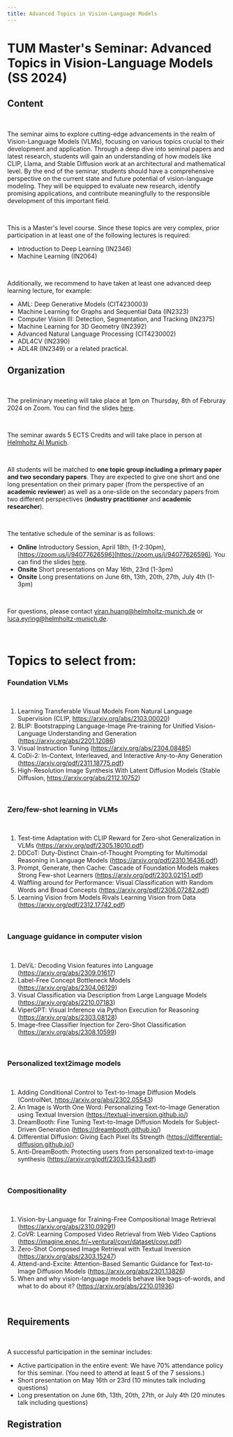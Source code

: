 ```yaml
---
title: Advanced Topics in Vision-Language Models
---
```

# TUM Master's Seminar: Advanced Topics in Vision-Language Models (SS 2024)

## Content

</br>

The seminar aims to explore cutting-edge advancements in the realm of Vision-Language Models (VLMs), focusing on various topics crucial to their development and application. Through a deep dive into seminal papers and latest research, students will gain an understanding of how models like CLIP, Llama, and Stable Diffusion work at an architectural and mathematical level. By the end of the seminar, students should have a comprehensive perspective on the current state and future potential of vision-language modeling. They will be equipped to evaluate new research, identify promising applications, and contribute meaningfully to the responsible development of this important field.

</br>

This is a Master's level course. Since these topics are very complex, prior participation in at least one of the following lectures is required:
- Introduction to Deep Learning (IN2346)
- Machine Learning (IN2064)

</br>

Additionally, we recommend to have taken at least one advanced deep learning lecture, for example:
- AML: Deep Generative Models (CIT4230003)
- Machine Learning for Graphs and Sequential Data (IN2323)
- Computer Vision III: Detection, Segmentation, and Tracking (IN2375)
- Machine Learning for 3D Geometry (IN2392)
- Advanced Natural Language Processing (CIT4230002)
- ADL4CV (IN2390)
- ADL4R (IN2349)
or a related practical.

## Organization

</br>

The preliminary meeting will take place at 1pm on Thursday, 8th of Februray 2024 on Zoom. You can find the slides [here](https://drive.google.com/file/d/1ji2Sp1J-Xtoki5PiuumrQ1LEYfTYdqGl/view?usp=sharing).

</br>

The seminar awards 5 ECTS Credits and will take place in person at [Helmholtz AI Munich](https://www.google.com/maps?ll=48.220675,11.596054&z=17&t=m&hl=en&gl=GB&mapclient=embed&cid=3379363886196135068).

</br>

All students will be matched to __one topic group including a primary paper and two secondary papers__. They are expected to give one short and one long presentation on their primary paper (from the perspective of an __academic reviewer__) as well as a one-slide on the secondary papers from two different perspectives (__industry practitioner__ and __academic researcher__).

</br>

The tentative schedule of the seminar is as follows:
- __Online__ Introductory Session, April 18th, (1-2:30pm), [https://zoom.us/j/94077626596](https://zoom.us/j/94077626596). You can find the slides [here](https://drive.google.com/file/d/1pqzPd_a5yesIMdaxUu9DR9jHg1jGJeDt/view?usp=sharing).
- __Onsite__ Short presentations on May 16th, 23rd (1-3pm)
- __Onsite__ Long presentations on June 6th, 13th, 20th, 27th, July 4th (1-3pm)

</br>

For questions, please contact yiran.huang@helmholtz-munich.de or luca.eyring@helmholtz-munich.de.

</br>

# Topics to select from:

### Foundation VLMs

</br>

1. Learning Transferable Visual Models From Natural Language Supervision (CLIP, https://arxiv.org/abs/2103.00020)
2. BLIP: Bootstrapping Language-Image Pre-training for Unified Vision-Language Understanding and Generation (https://arxiv.org/abs/2201.12086)
3. Visual Instruction Tuning (https://arxiv.org/abs/2304.08485)
4. CoDi-2: In-Context, Interleaved, and Interactive Any-to-Any Generation (https://arxiv.org/pdf/2311.18775.pdf)
5. High-Resolution Image Synthesis With Latent Diffusion Models (Stable Diffusion, https://arxiv.org/abs/2112.10752)

</br>

### Zero/few-shot learning in VLMs

</br>

1. Test-time Adaptation with CLIP Reward for Zero-shot Generalization in VLMs (https://arxiv.org/pdf/2305.18010.pdf)
2. DDCoT: Duty-Distinct Chain-of-Thought Prompting for Multimodal Reasoning in Language Models (https://arxiv.org/pdf/2310.16436.pdf)
3. Prompt, Generate, then Cache: Cascade of Foundation Models makes Strong Few-shot Learners (https://arxiv.org/pdf/2303.02151.pdf)
4. Waffling around for Performance: Visual Classification with Random Words and Broad Concepts (https://arxiv.org/pdf/2306.07282.pdf)
5. Learning Vision from Models Rivals Learning Vision from Data (https://arxiv.org/pdf/2312.17742.pdf)

</br>

### Language guidance in computer vision

</br>

1. DeViL: Decoding Vision features into Language (https://arxiv.org/abs/2309.01617)
2. Label-Free Concept Bottleneck Models (https://arxiv.org/abs/2304.06129)
3. Visual Classification via Description from Large Language Models (https://arxiv.org/abs/2210.07183)
4. ViperGPT: Visual Inference via Python Execution for Reasoning (https://arxiv.org/abs/2303.08128)
5. Image-free Classifier Injection for Zero-Shot Classification (https://arxiv.org/abs/2308.10599)

</br>


### Personalized text2image models

</br>

1. Adding Conditional Control to Text-to-Image Diffusion Models (ControlNet, https://arxiv.org/abs/2302.05543)
2. An Image is Worth One Word: Personalizing Text-to-Image Generation using Textual Inversion (https://textual-inversion.github.io/)
3. DreamBooth: Fine Tuning Text-to-Image Diffusion Models for Subject-Driven Generation (https://dreambooth.github.io/)
4. Differential Diffusion: Giving Each Pixel Its Strength (https://differential-diffusion.github.io/)
5. Anti-DreamBooth: Protecting users from personalized text-to-image synthesis (https://arxiv.org/pdf/2303.15433.pdf)

</br>

### Compositionality

</br>

1. Vision-by-Language for Training-Free Compositional Image Retrieval (https://arxiv.org/abs/2310.09291)
2. CoVR: Learning Composed Video Retrieval from Web Video Captions (https://imagine.enpc.fr/~ventural/covr/dataset/covr.pdf)
3. Zero-Shot Composed Image Retrieval with Textual Inversion (https://arxiv.org/abs/2303.15247)
4. Attend-and-Excite: Attention-Based Semantic Guidance for Text-to-Image Diffusion Models (https://arxiv.org/abs/2301.13826)
5. When and why vision-language models behave like bags-of-words, and what to do about it? (https://arxiv.org/abs/2210.01936)

</br>

## Requirements

</br>

A successful participation in the seminar includes:
- Active participation in the entire event: We have 70% attendance policy for this seminar. (You need to attend at least 5 of the 7 sessions.)
- Short presentation on May 16th or 23rd (10 minutes talk including questions)
- Long presentation on June 6th, 13th, 20th, 27th, or July 4th (20 minutes talk including questions)
## Registration</br>